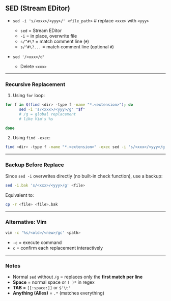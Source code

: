 ## SED (Stream EDitor)

* `sed -i 's/<xxx>/<yyy>/' <file_path>` # replace `<xxx>` with `<yyy>`

  * `sed` = Stream EDitor
  * `-i` = in place, overwrite file
  * `s/^#\?` = match comment line (`#`)
  * `s/^#\?...` = match comment line (optional `#`)

* `sed '/<xxx>/d'`

  * Delete `<xxx>`
---

### Recursive Replacement

1. Using `for` loop:

```bash
for f in $(find <dir> -type f -name "*.<extension>"); do
      sed -i 's/<xxx>/<yyy>/g' "$f"
      # /g = global replacement
      # like Vim's %s

done
```

2. Using `find -exec`:

```bash
find <dir> -type f -name "*.<extension>" -exec sed -i 's/<xxx>/<yyy>/g' {} +
```

---

### Backup Before Replace

Since `sed -i` overwrites directly (no built-in check function), use a backup:

```bash
sed -i.bak 's/<xxx>/<yyy>/g' <file>
```

Equivalent to:

```bash
cp -r <file> <file>.bak
```

---

### Alternative: Vim

```bash
vim -c '%s/<old>/<new>/gc' <path>
```

* `-c` = execute command
* `c` = confirm each replacement interactively

---

### Notes

* Normal `sed` without `/g` = replaces only the **first match per line**
* **Space** = normal space or `( )*` in regex
* **TAB** = `[[:space:]]` or `$'\t'`
* **Anything (Alles)** = `.*` (matches everything)
